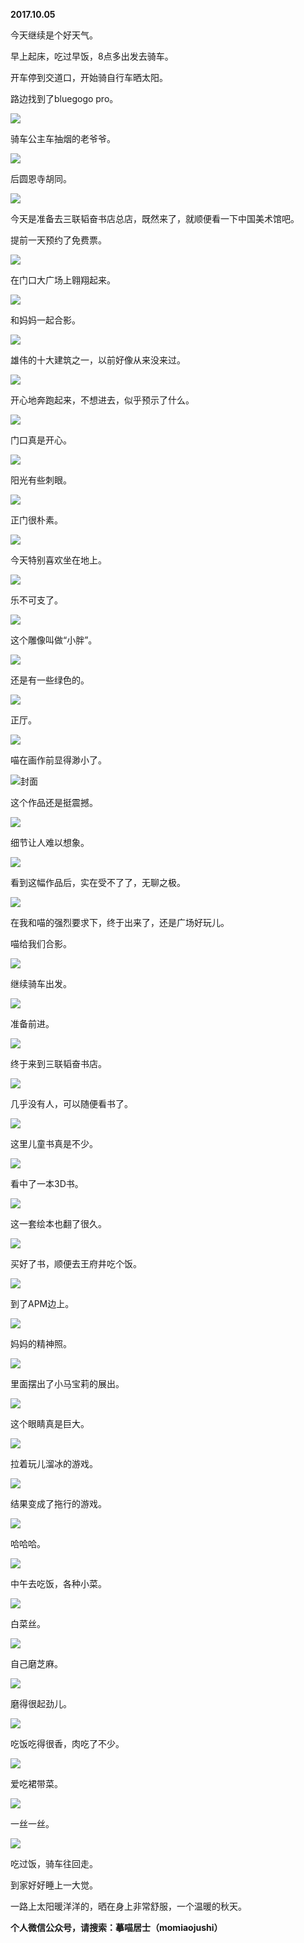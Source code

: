
          
**2017.10.05**

今天继续是个好天气。

早上起床，吃过早饭，8点多出发去骑车。

开车停到交道口，开始骑自行车晒太阳。

路边找到了bluegogo pro。


![](http://imglf3.nosdn.127.net/img/MnUyY3dGU0NrcXFZMkJJZG5oVTVqMzdnRkNMOEdWbjVyZHk1dXBjZUg1VT0.jpg)


骑车公主车抽烟的老爷爷。


![](http://imglf3.nosdn.127.net/img/aC92WlJtd1Z5blRPQ0t2aUxnNEVnWWFHK2g3dU1yUWQ4NTdseHBFWFFHdz0.jpg)


后圆恩寺胡同。


![](http://imglf5.nosdn.127.net/img/bldocHNYVDFwQXhjYi9SamQ3NmlPZE9yL3dvMUt1bHNDcThoV0htcVVLVT0.jpg)


今天是准备去三联韬奋书店总店，既然来了，就顺便看一下中国美术馆吧。

提前一天预约了免费票。


![](http://imglf5.nosdn.127.net/img/M2M1Y3hWUUZWRjY0cGpmWGdnSGtsMU9TMHJMeXhoSnUzQlFIWDQ5elk4cz0.jpg)


在门口大广场上翱翔起来。


![](http://imglf6.nosdn.127.net/img/cEIzaGxwSlQ3bzMraThsQkxrMUdPbGdSL05SZGkrMU5jZmJDNUtzUGNHYz0.jpg)


和妈妈一起合影。


![](http://imglf6.nosdn.127.net/img/R2Z3S21TU0NTMkErVXpqeFpOSXVqU0t1NUJqMDZybnVnNzJ1ZVBiUjExYz0.jpg)


雄伟的十大建筑之一，以前好像从来没来过。


![](http://imglf6.nosdn.127.net/img/UmFxOHlhczRGNHh0MGcyYkJUYzRxaHNUSC9aMlFaTm5PcFpvVE85cVlSST0.jpg)


开心地奔跑起来，不想进去，似乎预示了什么。


![](http://imglf4.nosdn.127.net/img/bjdoVGVNSm81azI3cEFkNWQvRlUzbG5DdnRFWVYrTVNlYkdkWGN1Vm9VYz0.jpg)


门口真是开心。


![](http://imglf5.nosdn.127.net/img/WnRQeWZRd3FFMkpCWTREbUZqaDZiZ2hUUjFGbkUxM29xRU92RE5yZzVyND0.jpg)


阳光有些刺眼。


![](http://imglf4.nosdn.127.net/img/bTR1WUpvazFpd0p5RktMcUlGZS9JZDBxNTVsV2loU0NHRlZkT3VBUWljUT0.jpg)


正门很朴素。


![](http://imglf5.nosdn.127.net/img/bGh2Q1VQU1U3VWJCRnR4cDd2MjlWYTFKNGZUZmFBUmRMdmwrUFZkaHlTbz0.jpg)


今天特别喜欢坐在地上。


![](http://imglf6.nosdn.127.net/img/Q2R0bENjSXdxa0NVcmhvQTVsdUtvaVlxb2x4RnNtdFFXVWw1Z3pPYjdJaz0.jpg)


乐不可支了。


![](http://imglf6.nosdn.127.net/img/SVY5U2ltZmJUSkpmYmdRMy9qY3hVUGVvYXltd2VmaEhHdXhvVmFKWDZ0bz0.jpg)


这个雕像叫做“小胖”。


![](http://imglf4.nosdn.127.net/img/UHdzajB6Zm1EYXZLNTdoOUdhVjk3M2g4WFVycjhrWGJucWI1YkV5V2poYz0.jpg)


还是有一些绿色的。


![](http://imglf3.nosdn.127.net/img/QklYN3hrclVnVUVXWnpncmxESC8rTEJId00xOEpNeGl5ZlpBckpBU2tPST0.jpg)


正厅。


![](http://imglf4.nosdn.127.net/img/VEY3eGc5SmZOMC9yZ0RubFVQamdHSmlXUkxVQmN6cWhVWS9wZGxTTXJCQT0.jpg)


喵在画作前显得渺小了。


![](http://imglf5.nosdn.127.net/img/NTJoemd1cVdNZGJyeVR2dWlJQkVPRk55RDZRdFpScGtwQm0rK0p3Q0Q0QT0.jpg)封面


这个作品还是挺震撼。


![](http://imglf6.nosdn.127.net/img/NUp2Tkx5MXVzemV3WkhRZXNFcStsNFQybGw0L3kwOGlWR0FBSDhEb0dmdz0.jpg)


细节让人难以想象。


![](http://imglf4.nosdn.127.net/img/OUozaHBvWDJBSnVPR1k3YldjNVZ2WllFdnNudjBKV1lwSGxJcEsyanAzOD0.jpg)


看到这幅作品后，实在受不了了，无聊之极。


![](http://imglf6.nosdn.127.net/img/ZFFHVEF2bXBvemxtVnVtNHdURks0M0p2ZXM2Z3I4ZkNwaHZwOUJrWTZDUT0.jpg)


在我和喵的强烈要求下，终于出来了，还是广场好玩儿。

喵给我们合影。


![](http://imglf5.nosdn.127.net/img/M0doQUFCQ3Y0TWdScmpCeXZFQ0tFa0ZoOEZ3bFVaVzZlb2xJTjkxYW5oTT0.jpg)


继续骑车出发。


![](http://imglf6.nosdn.127.net/img/YmZPbWxJRk5ZVVIvekt2UStqZXcremJ3UWg5d0E2eExTY1RuYVZtRWlqOD0.jpg)


准备前进。


![](http://imglf6.nosdn.127.net/img/NndpM0JPa2E3U3NVRHFIaTBwNjd6MkR3a3dBektKbm5sblIzYnhmbStZTT0.jpg)


终于来到三联韬奋书店。


![](http://imglf4.nosdn.127.net/img/YXRxMnRXNEhLM3VGaXlpdHhKZFN3TVlNS1J3ME1tYk1OYzRJaWFJaW5TND0.jpg)


几乎没有人，可以随便看书了。


![](http://imglf4.nosdn.127.net/img/ZDFqSy9lUzBkbm9JMFlKdHhjQWcwd1cxc0l6S2p0Zmw5emF2a2ZBVkc2ST0.jpg)


这里儿童书真是不少。


![](http://imglf3.nosdn.127.net/img/Nnp5VUNSbGRNbWdNRHVUWExkQ09IVnlMSFdESlpZR25la1pPTzRNMktYWT0.jpg)


看中了一本3D书。


![](http://imglf4.nosdn.127.net/img/L2lKUmV1TjFjNnV0YmJYRzJIRElzTEQ0UjFhZHMvMG11aVlLeVIzNWJ3az0.jpg)


这一套绘本也翻了很久。


![](http://imglf5.nosdn.127.net/img/d2dpYkl3My9RMkcvbXlBcmIxNTQ4WklpV05TQUFYeTVPdTBiSnZLM21Fcz0.jpg)


买好了书，顺便去王府井吃个饭。


![](http://imglf3.nosdn.127.net/img/Yit1WTRwY2VxTERmM2RUejAyVGFOVC96a0hkUHdzWnh0c0wyV2JwcGNoUT0.jpg)


到了APM边上。


![](http://imglf5.nosdn.127.net/img/TzY4a1NHM3hLbTFkNk5MTU9DdVJTMnlqSVMrdkpWam9ZZmlaeG5qcXNlYz0.jpg)


妈妈的精神照。


![](http://imglf4.nosdn.127.net/img/cXNpa1ZzeEdyVHNzcVVxVW1xclg2eWJCcGtMcW1qQXViWVluejBkcllJZz0.jpg)


里面摆出了小马宝莉的展出。


![](http://imglf4.nosdn.127.net/img/Y2N4TW9NcHJBcVRtTHNLcnJZMEVhTndUTTlNSXNIVzBSODRRbEVyUzBtaz0.jpg)


这个眼睛真是巨大。


![](http://imglf4.nosdn.127.net/img/T04rNFA4VGFPVTcvUFFFa283K1ZxYVlacUVuYzVJQTRBL0dheDNKWFIyND0.jpg)


拉着玩儿溜冰的游戏。


![](http://imglf5.nosdn.127.net/img/aFpRTXVkdXlLdm9IKzVHSGQzZUpqL2s0YmFrMWpKL2JmNWUxcEFPeHBZcz0.jpg)


结果变成了拖行的游戏。


![](http://imglf3.nosdn.127.net/img/MFY0ai9XcHhmby93WFhzNkMyakhTY2FaUExXZjZVQU9rRzlDU1pYZlBVMD0.jpg)


哈哈哈。


![](http://imglf5.nosdn.127.net/img/YmxrVmlrUUpOL20wamxIKzcyeTFkYWNJN2c0NmorQ0hPUDcxNzJOQktXST0.jpg)


中午去吃饭，各种小菜。


![](http://imglf4.nosdn.127.net/img/ZjR2SDVtajBNUnZmSXphTXBtZWlySXFUdW1Lb2NxaXR6ZmRSb2VIZ2NPbz0.jpg)


白菜丝。


![](http://imglf4.nosdn.127.net/img/dFlLNk5UdzBQY3pUSmp3SEhwYWFWYlJsa2IxOE9YZ1dZeExnS0JJZHpYcz0.jpg)


自己磨芝麻。


![](http://imglf6.nosdn.127.net/img/a0lRcGZCS2pJSjI1VitJQ0RuUEdUbUtPYzBsOE5aL1hnNzJWZ0I1WlExcz0.jpg)


磨得很起劲儿。


![](http://imglf6.nosdn.127.net/img/ckh6MXg3MzFldFpOc0hyYkpyNlY3ZWJ3bWc1MHcyMWZNZHVFWDhNYW4vcz0.jpg)


吃饭吃得很香，肉吃了不少。


![](http://imglf6.nosdn.127.net/img/UVlROWtJZ1VuVUVGMFZ4RXdUSU03Mk90cXAxTDhKY3BwTkRvNWFVYjZGaz0.jpg)


爱吃裙带菜。


![](http://imglf5.nosdn.127.net/img/SDMrNC93VUdNMEZPTUI4MkxEUkNLR0NmSkdQUDM2aUIweWVLdXZGMHhyND0.jpg)


一丝一丝。


![](http://imglf6.nosdn.127.net/img/SDA0TjZqS3A2cmVNOXJ0WEcwUWtHcUF6ZjFMS0xkVlVlbHE2c3paYXR2Zz0.jpg)


吃过饭，骑车往回走。

到家好好睡上一大觉。

一路上太阳暖洋洋的，晒在身上非常舒服，一个温暖的秋天。


**个人微信公众号，请搜索：摹喵居士（momiaojushi）**

        